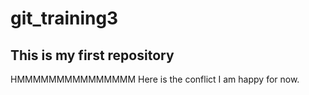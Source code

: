 # git_training3
## This is my first repository
HMMMMMMMMMMMMMMM
Here is the conflict 
I am happy for now.
